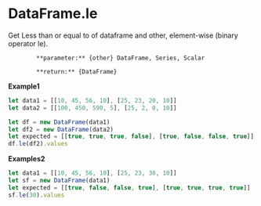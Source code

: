 # DataFrame.le

Get Less than or equal to of dataframe and other, element-wise \(binary operator le\).

            **parameter:** {other} DataFrame, Series, Scalar

            **return:** {DataFrame}

**Example1**

```javascript
let data1 = [[10, 45, 56, 10], [25, 23, 20, 10]]
let data2 = [[100, 450, 590, 5], [25, 2, 0, 10]]

let df = new DataFrame(data1)
let df2 = new DataFrame(data2)
let expected = [[true, true, true, false], [true, false, false, true]]
df.le(df2).values 
```

**Examples2**

```javascript
let data1 = [[10, 45, 56, 10], [25, 23, 30, 10]]
let sf = new DataFrame(data1)
let expected = [[true, false, false, true], [true, true, true, true]]
sf.le(30).values
```

